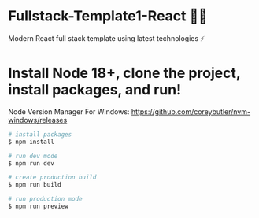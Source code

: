 # Fullstack-Template1-React :man_technologist:
Modern React full stack template using latest technologies :zap:

# Install Node 18+, clone the project, install packages, and run!
Node Version Manager For Windows: https://github.com/coreybutler/nvm-windows/releases
```bash
# install packages
$ npm install

# run dev mode
$ npm run dev

# create production build
$ npm run build

# run production mode
$ npm run preview
```
